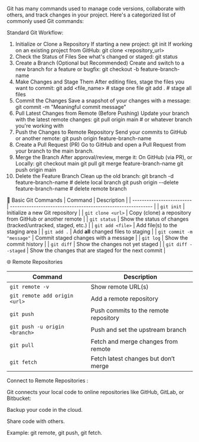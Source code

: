 Git has many commands used to manage code versions, collaborate with others, and track changes in your project. Here's a categorized list of commonly used Git commands:


Standard Git Workflow:

1. Initialize or Clone a Repository
If starting a new project:
    git init
If working on an existing project from GitHub:
    git clone <repository_url>
2. Check the Status of Files
See what's changed or staged:
    git status
3. Create a Branch (Optional but Recommended)
Create and switch to a new branch for a feature or bugfix:
    git checkout -b feature-branch-name
4. Make Changes and Stage Them
After editing files, stage the files you want to commit:
    git add <file_name>         # stage one file
    git add .                   # stage all files
5. Commit the Changes
Save a snapshot of your changes with a message:
    git commit -m "Meaningful commit message"
6. Pull Latest Changes from Remote (Before Pushing)
Update your branch with the latest remote changes:
    git pull origin main        # or whatever branch you're working with
7. Push the Changes to Remote Repository
Send your commits to GitHub or another remote:
    git push origin feature-branch-name
8. Create a Pull Request (PR)
Go to GitHub and open a Pull Request from your branch to the main branch.
9. Merge the Branch
After approval/review, merge it:
On GitHub (via PR), or
Locally:
    git checkout main
    git pull
    git merge feature-branch-name
    git push origin main
10. Delete the Feature Branch
Clean up the old branch:
    git branch -d feature-branch-name       # delete local branch
    git push origin --delete feature-branch-name  # delete remote branch


   


🚀 Basic Git Commands
| Command                   | Description                                                  |
| ------------------------- | ------------------------------------------------------------ |
| `git init`                | Initialize a new Git repository                              |
| `git clone <url>`         | Copy (clone) a repository from GitHub or another remote      |
| `git status`              | Show the status of changes (tracked/untracked, staged, etc.) |
| `git add <file>`          | Add file(s) to the staging area                              |
| `git add .`               | Add **all** changed files to staging                         |
| `git commit -m "message"` | Commit staged changes with a message                         |
| `git log`                 | Show the commit history                                      |
| `git diff`                | Show the changes not yet staged                              |
| `git diff --staged`       | Show the changes that are staged for the next commit         |


🌐 Remote Repositories

| Command                       | Description                           |
| ----------------------------- | ------------------------------------- |
| `git remote -v`               | Show remote URL(s)                    |
| `git remote add origin <url>` | Add a remote repository               |
| `git push`                    | Push commits to the remote repository |
| `git push -u origin <branch>` | Push and set the upstream branch      |
| `git pull`                    | Fetch and merge changes from remote   |
| `git fetch`                   | Fetch latest changes but don’t merge  |



Connect to Remote Repositories :

Git connects your local code to online repositories like GitHub, GitLab, or Bitbucket:

Backup your code in the cloud.

Share code with others.

Example: git remote, git push, git fetch.
